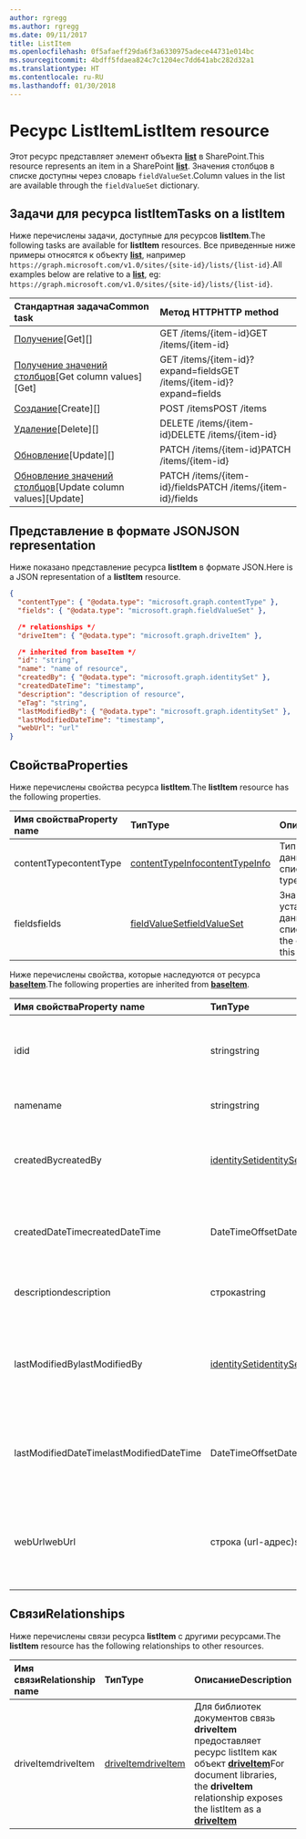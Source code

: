 ```yaml
---
author: rgregg
ms.author: rgregg
ms.date: 09/11/2017
title: ListItem
ms.openlocfilehash: 0f5afaeff29da6f3a6330975adece44731e014bc
ms.sourcegitcommit: 4bdff5fdaea824c7c1204ec7dd641abc282d32a1
ms.translationtype: HT
ms.contentlocale: ru-RU
ms.lasthandoff: 01/30/2018
---
```

# <a name="listitem-resource"></a><span data-ttu-id="785b2-102">Ресурс ListItem</span><span class="sxs-lookup"><span data-stu-id="785b2-102">ListItem resource</span></span>

<span data-ttu-id="785b2-103">Этот ресурс представляет элемент объекта **[list][]** в SharePoint.</span><span class="sxs-lookup"><span data-stu-id="785b2-103">This resource represents an item in a SharePoint **[list][]**.</span></span>
<span data-ttu-id="785b2-104">Значения столбцов в списке доступны через словарь `fieldValueSet`.</span><span class="sxs-lookup"><span data-stu-id="785b2-104">Column values in the list are available through the `fieldValueSet` dictionary.</span></span>

## <a name="tasks-on-a-listitem"></a><span data-ttu-id="785b2-105">Задачи для ресурса listItem</span><span class="sxs-lookup"><span data-stu-id="785b2-105">Tasks on a listItem</span></span>

<span data-ttu-id="785b2-106">Ниже перечислены задачи, доступные для ресурсов **listItem**.</span><span class="sxs-lookup"><span data-stu-id="785b2-106">The following tasks are available for **listItem** resources.</span></span>
<span data-ttu-id="785b2-107">Все приведенные ниже примеры относятся к объекту **[list][]**, например `https://graph.microsoft.com/v1.0/sites/{site-id}/lists/{list-id}`.</span><span class="sxs-lookup"><span data-stu-id="785b2-107">All examples below are relative to a **[list][]**, eg: `https://graph.microsoft.com/v1.0/sites/{site-id}/lists/{list-id}`.</span></span>

| <span data-ttu-id="785b2-108">Стандартная задача</span><span class="sxs-lookup"><span data-stu-id="785b2-108">Common task</span></span>                    | <span data-ttu-id="785b2-109">Метод HTTP</span><span class="sxs-lookup"><span data-stu-id="785b2-109">HTTP method</span></span>
|:-------------------------------|:------------------------
| <span data-ttu-id="785b2-110">[Получение][]</span><span class="sxs-lookup"><span data-stu-id="785b2-110">[Get][]</span></span>                        | <span data-ttu-id="785b2-111">GET /items/{item-id}</span><span class="sxs-lookup"><span data-stu-id="785b2-111">GET /items/{item-id}</span></span>
| <span data-ttu-id="785b2-112">[Получение значений столбцов][Получение]</span><span class="sxs-lookup"><span data-stu-id="785b2-112">[Get column values][Get]</span></span>       | <span data-ttu-id="785b2-113">GET /items/{item-id}?expand=fields</span><span class="sxs-lookup"><span data-stu-id="785b2-113">GET /items/{item-id}?expand=fields</span></span>
| <span data-ttu-id="785b2-114">[Создание][]</span><span class="sxs-lookup"><span data-stu-id="785b2-114">[Create][]</span></span>                     | <span data-ttu-id="785b2-115">POST /items</span><span class="sxs-lookup"><span data-stu-id="785b2-115">POST /items</span></span>
| <span data-ttu-id="785b2-116">[Удаление][]</span><span class="sxs-lookup"><span data-stu-id="785b2-116">[Delete][]</span></span>                     | <span data-ttu-id="785b2-117">DELETE /items/{item-id}</span><span class="sxs-lookup"><span data-stu-id="785b2-117">DELETE /items/{item-id}</span></span>
| <span data-ttu-id="785b2-118">[Обновление][]</span><span class="sxs-lookup"><span data-stu-id="785b2-118">[Update][]</span></span>                     | <span data-ttu-id="785b2-119">PATCH /items/{item-id}</span><span class="sxs-lookup"><span data-stu-id="785b2-119">PATCH /items/{item-id}</span></span>
| <span data-ttu-id="785b2-120">[Обновление значений столбцов][Обновление]</span><span class="sxs-lookup"><span data-stu-id="785b2-120">[Update column values][Update]</span></span> | <span data-ttu-id="785b2-121">PATCH /items/{item-id}/fields</span><span class="sxs-lookup"><span data-stu-id="785b2-121">PATCH /items/{item-id}/fields</span></span>

[Получение]: ../api/listItem_get.md
[Создание]: ../api/listItem_create.md
[Удаление]: ../api/listItem_delete.md
[Обновление]: ../api/listItem_update.md

## <a name="json-representation"></a><span data-ttu-id="785b2-126">Представление в формате JSON</span><span class="sxs-lookup"><span data-stu-id="785b2-126">JSON representation</span></span>

<span data-ttu-id="785b2-127">Ниже показано представление ресурса **listItem** в формате JSON.</span><span class="sxs-lookup"><span data-stu-id="785b2-127">Here is a JSON representation of a **listItem** resource.</span></span>

<!-- { "blockType": "resource", 
       "@odata.type": "microsoft.graph.listItem",
       "keyProperty": "id" } -->

```json
{
  "contentType": { "@odata.type": "microsoft.graph.contentType" },
  "fields": { "@odata.type": "microsoft.graph.fieldValueSet" },

  /* relationships */
  "driveItem": { "@odata.type": "microsoft.graph.driveItem" },

  /* inherited from baseItem */
  "id": "string",
  "name": "name of resource",
  "createdBy": { "@odata.type": "microsoft.graph.identitySet" },
  "createdDateTime": "timestamp",
  "description": "description of resource",
  "eTag": "string",
  "lastModifiedBy": { "@odata.type": "microsoft.graph.identitySet" },
  "lastModifiedDateTime": "timestamp",
  "webUrl": "url"
}
```

## <a name="properties"></a><span data-ttu-id="785b2-128">Свойства</span><span class="sxs-lookup"><span data-stu-id="785b2-128">Properties</span></span>

<span data-ttu-id="785b2-129">Ниже перечислены свойства ресурса **listItem**.</span><span class="sxs-lookup"><span data-stu-id="785b2-129">The **listItem** resource has the following properties.</span></span>

| <span data-ttu-id="785b2-130">Имя свойства</span><span class="sxs-lookup"><span data-stu-id="785b2-130">Property name</span></span> | <span data-ttu-id="785b2-131">Тип</span><span class="sxs-lookup"><span data-stu-id="785b2-131">Type</span></span>                | <span data-ttu-id="785b2-132">Описание</span><span class="sxs-lookup"><span data-stu-id="785b2-132">Description</span></span>
|:--------------|:--------------------|:-------------------------------
| <span data-ttu-id="785b2-133">contentType</span><span class="sxs-lookup"><span data-stu-id="785b2-133">contentType</span></span>   | <span data-ttu-id="785b2-134">[contentTypeInfo][]</span><span class="sxs-lookup"><span data-stu-id="785b2-134">[contentTypeInfo][]</span></span> | <span data-ttu-id="785b2-135">Тип контента для данного элемента списка.</span><span class="sxs-lookup"><span data-stu-id="785b2-135">The content type of this list item</span></span>
| <span data-ttu-id="785b2-136">fields</span><span class="sxs-lookup"><span data-stu-id="785b2-136">fields</span></span>        | <span data-ttu-id="785b2-137">[fieldValueSet][]</span><span class="sxs-lookup"><span data-stu-id="785b2-137">[fieldValueSet][]</span></span>   | <span data-ttu-id="785b2-138">Значения столбцов, установленные для данного элемента списка.</span><span class="sxs-lookup"><span data-stu-id="785b2-138">The values of the columns set on this list item.</span></span>

<span data-ttu-id="785b2-139">Ниже перечислены свойства, которые наследуются от ресурса **[baseItem][]**.</span><span class="sxs-lookup"><span data-stu-id="785b2-139">The following properties are inherited from **[baseItem][]**.</span></span>

| <span data-ttu-id="785b2-140">Имя свойства</span><span class="sxs-lookup"><span data-stu-id="785b2-140">Property name</span></span>        | <span data-ttu-id="785b2-141">Тип</span><span class="sxs-lookup"><span data-stu-id="785b2-141">Type</span></span>             | <span data-ttu-id="785b2-142">Описание</span><span class="sxs-lookup"><span data-stu-id="785b2-142">Description</span></span>
|:---------------------|:-----------------|:-----------------------------------
| <span data-ttu-id="785b2-143">id</span><span class="sxs-lookup"><span data-stu-id="785b2-143">id</span></span>                   | <span data-ttu-id="785b2-144">string</span><span class="sxs-lookup"><span data-stu-id="785b2-144">string</span></span>           | <span data-ttu-id="785b2-p103">Уникальный идентификатор элемента. Только для чтения.</span><span class="sxs-lookup"><span data-stu-id="785b2-p103">The unique identifier of the item. Read-only.</span></span>
| <span data-ttu-id="785b2-147">name</span><span class="sxs-lookup"><span data-stu-id="785b2-147">name</span></span>                 | <span data-ttu-id="785b2-148">string</span><span class="sxs-lookup"><span data-stu-id="785b2-148">string</span></span>           | <span data-ttu-id="785b2-149">Имя или название элемента.</span><span class="sxs-lookup"><span data-stu-id="785b2-149">The name / title of the item.</span></span>
| <span data-ttu-id="785b2-150">createdBy</span><span class="sxs-lookup"><span data-stu-id="785b2-150">createdBy</span></span>            | <span data-ttu-id="785b2-151">[identitySet][]</span><span class="sxs-lookup"><span data-stu-id="785b2-151">[identitySet][]</span></span>  | <span data-ttu-id="785b2-152">Удостоверение создателя данного элемента.</span><span class="sxs-lookup"><span data-stu-id="785b2-152">Identity of the creator of this item.</span></span> <span data-ttu-id="785b2-153">Только для чтения.</span><span class="sxs-lookup"><span data-stu-id="785b2-153">Read-only.</span></span>
| <span data-ttu-id="785b2-154">createdDateTime</span><span class="sxs-lookup"><span data-stu-id="785b2-154">createdDateTime</span></span>      | <span data-ttu-id="785b2-155">DateTimeOffset</span><span class="sxs-lookup"><span data-stu-id="785b2-155">DateTimeOffset</span></span>   | <span data-ttu-id="785b2-p105">Дата и время создания элемента. Только для чтения.</span><span class="sxs-lookup"><span data-stu-id="785b2-p105">The date and time the item was created. Read-only.</span></span>
| <span data-ttu-id="785b2-158">description</span><span class="sxs-lookup"><span data-stu-id="785b2-158">description</span></span>          | <span data-ttu-id="785b2-159">строка</span><span class="sxs-lookup"><span data-stu-id="785b2-159">string</span></span>           | <span data-ttu-id="785b2-160">Текст с описанием элемента.</span><span class="sxs-lookup"><span data-stu-id="785b2-160">The descriptive text for the item.</span></span>
| <span data-ttu-id="785b2-161">lastModifiedBy</span><span class="sxs-lookup"><span data-stu-id="785b2-161">lastModifiedBy</span></span>       | <span data-ttu-id="785b2-162">[identitySet][]</span><span class="sxs-lookup"><span data-stu-id="785b2-162">[identitySet][]</span></span>  | <span data-ttu-id="785b2-163">Удостоверение пользователя, который последним изменил данный элемент.</span><span class="sxs-lookup"><span data-stu-id="785b2-163">Identity of the last modifier of this item.</span></span> <span data-ttu-id="785b2-164">Только для чтения.</span><span class="sxs-lookup"><span data-stu-id="785b2-164">Read-only.</span></span>
| <span data-ttu-id="785b2-165">lastModifiedDateTime</span><span class="sxs-lookup"><span data-stu-id="785b2-165">lastModifiedDateTime</span></span> | <span data-ttu-id="785b2-166">DateTimeOffset</span><span class="sxs-lookup"><span data-stu-id="785b2-166">DateTimeOffset</span></span>   | <span data-ttu-id="785b2-p107">Дата и время последнего изменения элемента. Только для чтения.</span><span class="sxs-lookup"><span data-stu-id="785b2-p107">The date and time the item was last modified. Read-only.</span></span>
| <span data-ttu-id="785b2-169">webUrl</span><span class="sxs-lookup"><span data-stu-id="785b2-169">webUrl</span></span>               | <span data-ttu-id="785b2-170">строка (url-адрес)</span><span class="sxs-lookup"><span data-stu-id="785b2-170">string (url)</span></span>     | <span data-ttu-id="785b2-p108">URL-адрес для отображения элемента в браузере. Только для чтения.</span><span class="sxs-lookup"><span data-stu-id="785b2-p108">URL that displays the item in the browser. Read-only.</span></span>

## <a name="relationships"></a><span data-ttu-id="785b2-173">Связи</span><span class="sxs-lookup"><span data-stu-id="785b2-173">Relationships</span></span>

 <span data-ttu-id="785b2-174">Ниже перечислены связи ресурса **listItem** с другими ресурсами.</span><span class="sxs-lookup"><span data-stu-id="785b2-174">The **listItem** resource has the following relationships to other resources.</span></span>

| <span data-ttu-id="785b2-175">Имя связи</span><span class="sxs-lookup"><span data-stu-id="785b2-175">Relationship name</span></span> | <span data-ttu-id="785b2-176">Тип</span><span class="sxs-lookup"><span data-stu-id="785b2-176">Type</span></span>                        | <span data-ttu-id="785b2-177">Описание</span><span class="sxs-lookup"><span data-stu-id="785b2-177">Description</span></span>
|:------------------|:----------------------------|:-------------------------------
| <span data-ttu-id="785b2-178">driveItem</span><span class="sxs-lookup"><span data-stu-id="785b2-178">driveItem</span></span>         | <span data-ttu-id="785b2-179">[driveItem][]</span><span class="sxs-lookup"><span data-stu-id="785b2-179">[driveItem][]</span></span>               | <span data-ttu-id="785b2-180">Для библиотек документов связь **driveItem** предоставляет ресурс listItem как объект **[driveItem][]**</span><span class="sxs-lookup"><span data-stu-id="785b2-180">For document libraries, the **driveItem** relationship exposes the listItem as a **[driveItem][]**</span></span>

[baseItem]: baseItem.md
[contentTypeInfo]: contentTypeInfo.md
[driveItem]: driveItem.md
[fieldValueSet]: fieldValueSet.md
[identitySet]: identitySet.md
[list]: list.md

<!-- {
  "type": "#page.annotation",
  "description": "",
  "keywords": "",
  "section": "documentation",
  "tocPath": "Resources/ListItem",
  "tocBookmarks": {
    "ListItem": "#"
  }
} -->
